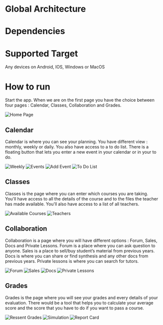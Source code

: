 # Global Architecture

# Dependencies

# Supported Target
Any devices on Android, IOS, Windows or MacOS

# How to run
Start the app. When we are on the first page you have the choice between four pages : Calendar, Classes, Collaboration and Grades.

![Home Page](C:\MSN\Screenshot\homePage.png)

## Calendar 
Calendar is where you can see your planning. You have different view : monthly, weekly or daily. You also have access to a to do list. There is a floating button that lets you enter a new event in your calendar or in your to do.

![Weekly](MSN\Screenshot\weekly.png) ![Events](MSN\Screenshot\Events.png) ![Add Event](MSN\Screenshot\Add_event.png) ![To Do List](MSN\Screenshot\To_do.png)

## Classes
Classes is the page where you can enter which courses you are taking. You'll have access to all the details of the course and to the files the teacher has made available. You'll also have access to a list of all teachers. 

![Available Courses](MSN\Screenshot\Available_courses.png) ![Teachers](MSN\Screenshot\Teachers.png)

## Collaboration
Collaboration is a page where you will have different options : Forum, Sales, Docs and Private Lessons. Forum is a place where you can ask question to anyone. Sales is a place to sell/buy student’s material from previous years. Docs is where you can share or find synthesis and any other docs from previous years. Private lessons is where you can search for tutors.   

![Forum](MSN\Screenshot\Forum.png) ![Sales](MSN\Screenshot\Sales.png) ![Docs](MSN\Screenshot\Docs.png) ![Private Lessons](MSN\Screenshot\PrivateLessons.png)

## Grades
Grades is the page where you will see your grades and every details of your evaluation. There would be a tool that helps you to calculate your average score and the score that you have to do if you want to pass a course. 

![Ressent Grades](MSN\Screenshot\RecentGrades.png) ![Simulation](MSN\Screenshot\Simulation.png) ![Report Card](MSN\Screenshot\ReportCard.png)
